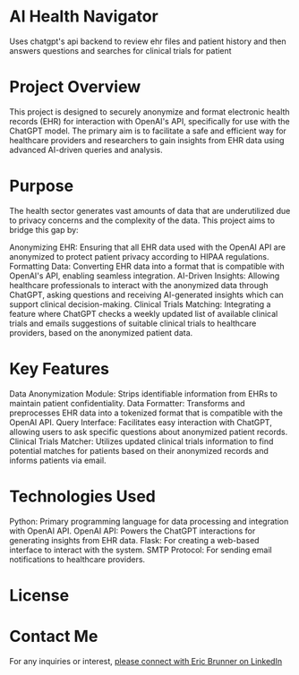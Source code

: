 # AI Health Navigator
Uses chatgpt's api backend to review ehr files and patient history and then answers questions and searches for clinical trials for patient

# Project Overview
This project is designed to securely anonymize and format electronic health records (EHR) for interaction with OpenAI's API, specifically for use with the ChatGPT model. The primary aim is to facilitate a safe and efficient way for healthcare providers and researchers to gain insights from EHR data using advanced AI-driven queries and analysis.

# Purpose
The health sector generates vast amounts of data that are underutilized due to privacy concerns and the complexity of the data. This project aims to bridge this gap by:

Anonymizing EHR: Ensuring that all EHR data used with the OpenAI API are anonymized to protect patient privacy according to HIPAA regulations.
Formatting Data: Converting EHR data into a format that is compatible with OpenAI's API, enabling seamless integration.
AI-Driven Insights: Allowing healthcare professionals to interact with the anonymized data through ChatGPT, asking questions and receiving AI-generated insights which can support clinical decision-making.
Clinical Trials Matching: Integrating a feature where ChatGPT checks a weekly updated list of available clinical trials and emails suggestions of suitable clinical trials to healthcare providers, based on the anonymized patient data.

# Key Features
Data Anonymization Module: Strips identifiable information from EHRs to maintain patient confidentiality.
Data Formatter: Transforms and preprocesses EHR data into a tokenized format that is compatible with the OpenAI API.
Query Interface: Facilitates easy interaction with ChatGPT, allowing users to ask specific questions about anonymized patient records.
Clinical Trials Matcher: Utilizes updated clinical trials information to find potential matches for patients based on their anonymized records and informs patients via email.

# Technologies Used
Python: Primary programming language for data processing and integration with OpenAI API.
OpenAI API: Powers the ChatGPT interactions for generating insights from EHR data.
Flask: For creating a web-based interface to interact with the system.
SMTP Protocol: For sending email notifications to healthcare providers.

# License

# Contact Me
For any inquiries or interest, [please connect with Eric Brunner on LinkedIn](www.linkedin.com/in/eric-brunner-18997b47)



